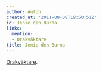 ```yaml
---
author: Anton
created_at: '2011-08-08T19:50:51Z'
id: Jenie den Burna
links:
  mention:
  - Drakväktare
title: Jenie den Burna
---
```


[Drakväktare].

  [Drakväktare]: Drakväktare
